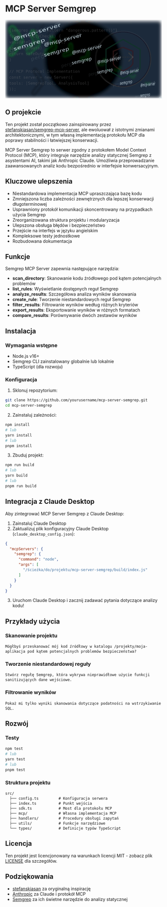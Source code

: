 # MCP Server Semgrep

![MCP Server Semgrep Logo](./logo.svg)

## O projekcie

Ten projekt został początkowo zainspirowany przez [stefanskiasan/semgrep-mcp-server](https://github.com/stefanskiasan/semgrep-mcp-server), ale ewoluował z istotnymi zmianami architektonicznymi, w tym własną implementacją protokołu MCP dla poprawy stabilności i łatwiejszej konserwacji.

MCP Server Semgrep to serwer zgodny z protokołem Model Context Protocol (MCP), który integruje narzędzie analizy statycznej Semgrep z asystentami AI, takimi jak Anthropic Claude. Umożliwia przeprowadzanie zaawansowanych analiz kodu bezpośrednio w interfejsie konwersacyjnym.

## Kluczowe ulepszenia

- Niestandardowa implementacja MCP upraszczająca bazę kodu
- Zmniejszona liczba zależności zewnętrznych dla lepszej konserwacji długoterminowej
- Usprawniony protokół komunikacji skoncentrowany na przypadkach użycia Semgrep
- Zreorganizowana struktura projektu i modularyzacja
- Ulepszona obsługa błędów i bezpieczeństwo
- Przejście na interfejs w języku angielskim
- Kompleksowe testy jednostkowe
- Rozbudowana dokumentacja

## Funkcje

Semgrep MCP Server zapewnia następujące narzędzia:

- **scan_directory**: Skanowanie kodu źródłowego pod kątem potencjalnych problemów
- **list_rules**: Wyświetlanie dostępnych reguł Semgrep
- **analyze_results**: Szczegółowa analiza wyników skanowania
- **create_rule**: Tworzenie niestandardowych reguł Semgrep
- **filter_results**: Filtrowanie wyników według różnych kryteriów
- **export_results**: Eksportowanie wyników w różnych formatach
- **compare_results**: Porównywanie dwóch zestawów wyników

## Instalacja

### Wymagania wstępne

- Node.js v16+
- Semgrep CLI zainstalowany globalnie lub lokalnie
- TypeScript (dla rozwoju)

### Konfiguracja

1. Sklonuj repozytorium:
```bash
git clone https://github.com/yourusername/mcp-server-semgrep.git
cd mcp-server-semgrep
```

2. Zainstaluj zależności:
```bash
npm install
# lub
yarn install
# lub
pnpm install
```

3. Zbuduj projekt:
```bash
npm run build
# lub
yarn build
# lub
pnpm run build
```

## Integracja z Claude Desktop

Aby zintegrować MCP Server Semgrep z Claude Desktop:

1. Zainstaluj Claude Desktop
2. Zaktualizuj plik konfiguracyjny Claude Desktop (`claude_desktop_config.json`):

```json
{
  "mcpServers": {
    "semgrep": {
      "command": "node",
      "args": [
        "/ścieżka/do/projektu/mcp-server-semgrep/build/index.js"
      ]
    }
  }
}
```

3. Uruchom Claude Desktop i zacznij zadawać pytania dotyczące analizy kodu!

## Przykłady użycia

### Skanowanie projektu

```
Mógłbyś przeskanować mój kod źródłowy w katalogu /projekty/moja-aplikacja pod kątem potencjalnych problemów bezpieczeństwa?
```

### Tworzenie niestandardowej reguły

```
Stwórz regułę Semgrep, która wykrywa nieprawidłowe użycie funkcji sanitizujących dane wejściowe.
```

### Filtrowanie wyników

```
Pokaż mi tylko wyniki skanowania dotyczące podatności na wstrzykiwanie SQL.
```

## Rozwój

### Testy

```bash
npm test
# lub
yarn test
# lub
pnpm test
```

### Struktura projektu

```
src/
  ├── config.ts         # Konfiguracja serwera
  ├── index.ts          # Punkt wejścia
  ├── sdk.ts            # Most dla protokołu MCP
  ├── mcp/              # Własna implementacja MCP
  ├── handlers/         # Procedury obsługi zapytań
  ├── utils/            # Funkcje narzędziowe
  └── types/            # Definicje typów TypeScript
```

## Licencja

Ten projekt jest licencjonowany na warunkach licencji MIT - zobacz plik [LICENSE](LICENSE) dla szczegółów.

## Podziękowania

- [stefanskiasan](https://github.com/stefanskiasan) za oryginalną inspirację
- [Anthropic](https://www.anthropic.com/) za Claude i protokół MCP
- [Semgrep](https://semgrep.dev/) za ich świetne narzędzie do analizy statycznej
